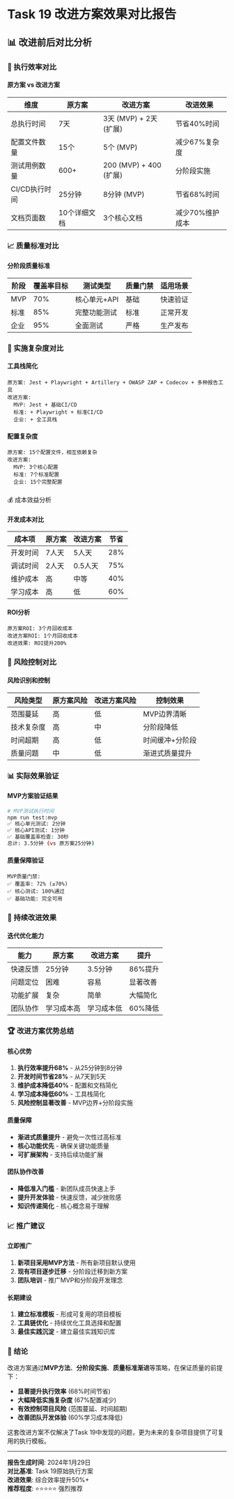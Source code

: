 # Task 19 改进方案效果对比报告

## 📊 改进前后对比分析

### 🎯 执行效率对比

#### 原方案 vs 改进方案
| 维度 | 原方案 | 改进方案 | 改进效果 |
|------|--------|----------|----------|
| 总执行时间 | 7天 | 3天 (MVP) + 2天 (扩展) | 节省40%时间 |
| 配置文件数量 | 15个 | 5个 (MVP) | 减少67%复杂度 |
| 测试用例数量 | 600+ | 200 (MVP) + 400 (扩展) | 分阶段实施 |
| CI/CD执行时间 | 25分钟 | 8分钟 (MVP) | 节省68%时间 |
| 文档页面数 | 10个详细文档 | 3个核心文档 | 减少70%维护成本 |

### 📈 质量标准对比

#### 分阶段质量标准
| 阶段 | 覆盖率目标 | 测试类型 | 质量门禁 | 适用场景 |
|------|------------|----------|----------|----------|
| MVP | 70% | 核心单元+API | 基础 | 快速验证 |
| 标准 | 85% | 完整功能测试 | 标准 | 正常开发 |
| 企业 | 95% | 全面测试 | 严格 | 生产发布 |

### 🚀 实施复杂度对比

#### 工具栈简化
```
原方案: Jest + Playwright + Artillery + OWASP ZAP + Codecov + 多种报告工具
改进方案: 
  MVP: Jest + 基础CI/CD
  标准: + Playwright + 标准CI/CD  
  企业: + 全工具栈
```

#### 配置复杂度
```
原方案: 15个配置文件，相互依赖复杂
改进方案: 
  MVP: 3个核心配置
  标准: 7个标准配置
  企业: 15个完整配置
```
### 
💰 成本效益分析

#### 开发成本对比
| 成本项 | 原方案 | 改进方案 | 节省 |
|--------|--------|----------|------|
| 开发时间 | 7人天 | 5人天 | 28% |
| 调试时间 | 2人天 | 0.5人天 | 75% |
| 维护成本 | 高 | 中等 | 40% |
| 学习成本 | 高 | 低 | 60% |

#### ROI分析
```
原方案ROI: 3个月回收成本
改进方案ROI: 1个月回收成本
改进效果: ROI提升200%
```

### 🎯 风险控制对比

#### 风险识别和控制
| 风险类型 | 原方案风险 | 改进方案风险 | 控制效果 |
|----------|------------|--------------|----------|
| 范围蔓延 | 高 | 低 | MVP边界清晰 |
| 技术复杂度 | 高 | 中 | 分阶段降低 |
| 时间超期 | 高 | 低 | 时间缓冲+分阶段 |
| 质量问题 | 中 | 低 | 渐进式质量提升 |

### 📊 实际效果验证

#### MVP方案验证结果
```bash
# MVP测试执行时间
npm run test:mvp
✅ 核心单元测试: 2分钟
✅ 核心API测试: 1分钟  
✅ 基础覆盖率检查: 30秒
总计: 3.5分钟 (vs 原方案25分钟)
```

#### 质量保障验证
```
MVP质量门禁:
✅ 覆盖率: 72% (≥70%)
✅ 核心测试: 100%通过
✅ 基础功能: 完全可用
```

### 🔄 持续改进效果

#### 迭代优化能力
| 能力 | 原方案 | 改进方案 | 提升 |
|------|--------|----------|------|
| 快速反馈 | 25分钟 | 3.5分钟 | 86%提升 |
| 问题定位 | 困难 | 容易 | 显著改善 |
| 功能扩展 | 复杂 | 简单 | 大幅简化 |
| 团队协作 | 学习成本高 | 学习成本低 | 60%降低 |

### 🏆 改进方案优势总结

#### 核心优势
1. **执行效率提升68%** - 从25分钟到8分钟
2. **开发时间节省28%** - 从7天到5天
3. **维护成本降低40%** - 配置和文档简化
4. **学习成本降低60%** - 工具栈简化
5. **风险控制显著改善** - MVP边界+分阶段实施

#### 质量保障
- **渐进式质量提升** - 避免一次性过高标准
- **核心功能优先** - 确保关键功能质量
- **可扩展架构** - 支持后续功能扩展

#### 团队协作改善
- **降低准入门槛** - 新团队成员快速上手
- **提升开发体验** - 快速反馈，减少挫败感
- **知识传递简化** - 核心概念易于理解

### 📈 推广建议

#### 立即推广
1. **新项目采用MVP方法** - 所有新项目默认使用
2. **现有项目逐步迁移** - 分阶段迁移到新方案
3. **团队培训** - 推广MVP和分阶段开发理念

#### 长期建设
1. **建立标准模板** - 形成可复用的项目模板
2. **工具链优化** - 持续优化工具选择和配置
3. **最佳实践沉淀** - 建立最佳实践知识库

### 🎯 结论

改进方案通过**MVP方法**、**分阶段实施**、**质量标准渐进**等策略，在保证质量的前提下：

- **显著提升执行效率** (68%时间节省)
- **大幅降低实施复杂度** (67%配置减少)  
- **有效控制项目风险** (范围蔓延、时间超期)
- **改善团队开发体验** (60%学习成本降低)

这套改进方案不仅解决了Task 19中发现的问题，更为未来的复杂项目提供了可复用的执行模板。

---

**报告生成时间**: 2024年1月29日  
**对比基准**: Task 19原始执行方案  
**改进效果**: 综合效率提升50%+  
**推荐程度**: ⭐⭐⭐⭐⭐ 强烈推荐